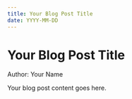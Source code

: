 ```yaml
---
title: Your Blog Post Title
date: YYYY-MM-DD
---
```


# Your Blog Post Title

Author: Your Name

Your blog post content goes here.
